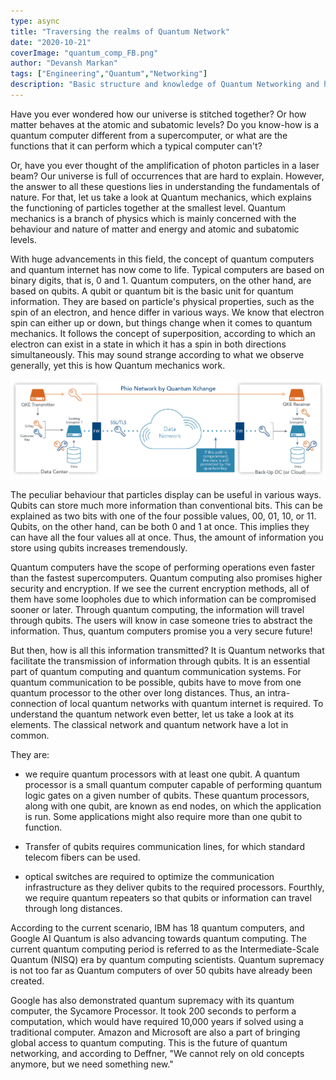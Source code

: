```yaml
---
type: async
title: "Traversing the realms of Quantum Network"
date: "2020-10-21"
coverImage: "quantum_comp_FB.png"
author: "Devansh Markan"
tags: ["Engineering","Quantum","Networking"]
description: "Basic structure and knowledge of Quantum Networking and how it can change the field of technology."
---
```


Have you ever wondered how our universe is stitched together? Or how matter behaves at the atomic and subatomic levels? Do you know-how is a quantum computer different from a supercomputer, or what are the functions that it can perform which a typical computer can't? 

Or, have you ever thought of the amplification of photon particles in a laser beam? Our universe is full of occurrences that are hard to explain. However, the answer to all these questions lies in understanding the fundamentals of nature. For that, let us take a look at Quantum mechanics, which explains the functioning of particles together at the smallest level. Quantum mechanics is a branch of physics which is mainly concerned with the behaviour and nature of matter and energy and atomic and subatomic levels. 

With huge advancements in this field, the concept of quantum computers and quantum internet has now come to life. Typical computers are based on binary digits, that is, 0 and 1. Quantum computers, on the other hand, are based on qubits. A qubit or quantum bit is the basic unit for quantum information. They are based on particle's physical properties, such as the spin of an electron, and hence differ in various ways. We know that electron spin can either up or down, but things change when it comes to quantum mechanics. It follows the concept of superposition, according to which an electron can exist in a state in which it has a spin in both directions simultaneously. This may sound strange according to what we observe generally, yet this is how Quantum mechanics work. 

![Quantum ](Phio-Network-by-Quantum-Xchange-1.jpg)

The peculiar behaviour that particles display can be useful in various ways. Qubits can store much more information than conventional bits. This can be explained as two bits with one of the four possible values, 00, 01, 10, or 11. Qubits, on the other hand, can be both 0 and 1 at once. This implies they can have all the four values all at once.
Thus, the amount of information you store using qubits increases tremendously. 

Quantum computers have the scope of performing operations even faster than the fastest supercomputers. Quantum computing also promises higher security and encryption. If we see the current encryption methods, all of them have some loopholes due to which information can be compromised sooner or later. Through quantum computing, the information will travel through qubits. The users will know in case someone tries to abstract the information. Thus, quantum computers promise you a very secure future!

But then, how is all this information transmitted? It is Quantum networks that facilitate the transmission of information through qubits. It is an essential part of quantum computing and quantum communication systems. For quantum communication to be possible, qubits have to move from one quantum processor to the other over long distances. Thus, an
intra-connection of local quantum networks with quantum internet is required. To understand the quantum network even better, let us take a look at its elements. The classical network and quantum network have a lot in common. 

They are:

 - we require quantum processors with at least one qubit. A quantum processor is a small quantum computer capable of performing quantum logic gates on a given number of qubits. These quantum processors, along with one qubit, are known as end nodes, on which the application is run. Some applications might also require more than one qubit to function. 

 - Transfer of qubits requires communication lines, for which standard telecom fibers can be used.

- optical switches are required to optimize the communication infrastructure as they deliver qubits to the required processors. Fourthly, we require quantum repeaters so that qubits or information can travel through long distances. 

According to the current scenario, IBM has 18 quantum computers, and Google AI Quantum is also advancing towards quantum computing. The current quantum computing period is referred to as the Intermediate-Scale Quantum (NISQ) era by quantum computing scientists. Quantum supremacy is not too far as Quantum computers of over 50 qubits have already been created. 

Google has also demonstrated quantum supremacy with its quantum computer, the Sycamore Processor. It took 200 seconds to perform a computation, which would have required 10,000 years if solved using a traditional computer. Amazon and Microsoft are also a part of bringing global access to quantum computing. This is the future of quantum networking, and according to Deffner, "We cannot rely on old concepts anymore, but we need something new."
